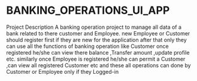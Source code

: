 # BANKING_OPERATIONS_UI_APP
Project Description
 A banking operation project to manage all data of a bank related to there customer and Employee. new Employee or Customer should register first if they are new for the application after that only they can use all the functions of banking operation like Customer once registered he/she can view there balance ,Transfer amount ,update profile etc. similarly once Employee is registered he/she can permit a Customer ,can view all registered Customer etc and these all operations can done by Customer or Employee only if they Logged-in


